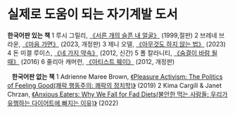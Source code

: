 # 실제로 도움이 되는 자기계발 도서


**한국어판 있는 책**
1 루시 그릴리, [《서른 개의 슬픈 내 얼굴》](https://substack.com/redirect/54f036f7-26f6-45b4-9547-d1c6f36a480f?j=eyJ1IjoieWVjNWwifQ.BuyEaNo4bPEgcgbZRIYdrDQ5FEDVTd65ZzHO1r3cmZk) (1999,절판)
2 브레네 브라운, [《마음 가면》](https://substack.com/redirect/7131972e-c5dd-41a9-ad2d-c8c112299f18?j=eyJ1IjoieWVjNWwifQ.BuyEaNo4bPEgcgbZRIYdrDQ5FEDVTd65ZzHO1r3cmZk) (2023, 개정판)
3 제니 오델, [《아무것도 하지 않는 법》](https://substack.com/redirect/3100062e-1439-46d8-8c35-8cb6aad7eb32?j=eyJ1IjoieWVjNWwifQ.BuyEaNo4bPEgcgbZRIYdrDQ5FEDVTd65ZzHO1r3cmZk) (2023)
4 돈 미겔 루이스, [《네 가지 약속》](https://substack.com/redirect/77a54fd2-2521-4a34-b0df-175863d2e0aa?j=eyJ1IjoieWVjNWwifQ.BuyEaNo4bPEgcgbZRIYdrDQ5FEDVTd65ZzHO1r3cmZk) (2012, 신간)
5 폴 칼라니티, [《숨결이 바람 될 때》](https://substack.com/redirect/cad0f44e-28a7-411b-b1a1-e60ca76e07fd?j=eyJ1IjoieWVjNWwifQ.BuyEaNo4bPEgcgbZRIYdrDQ5FEDVTd65ZzHO1r3cmZk) (2016)
6 줄리아 캐머런, [《아티스트 웨이》](https://substack.com/redirect/2e34ed9c-9d32-4a46-b11c-9f7230508588?j=eyJ1IjoieWVjNWwifQ.BuyEaNo4bPEgcgbZRIYdrDQ5FEDVTd65ZzHO1r3cmZk) (2012, 개정판)

⠀**한국어판 없는 책**
1 Adrienne Maree Brown, [《Pleasure Activism: The Politics of Feeling Good\(쾌락 행동주의: 쾌락의 정치학\)》](https://substack.com/redirect/9aa7abae-0e2f-4323-8ff9-2d373166c843?j=eyJ1IjoieWVjNWwifQ.BuyEaNo4bPEgcgbZRIYdrDQ5FEDVTd65ZzHO1r3cmZk) (2019)
2 Kima Cargill & Janet Chrzan, [《Anxious Eaters: Why We Fall for Fad Diets\(불안한 먹는 사람들: 우리가 유행하는 다이어트에 빠지는 이유\)》](https://substack.com/redirect/47c27f4b-f243-471d-8097-2ddbb385bac0?j=eyJ1IjoieWVjNWwifQ.BuyEaNo4bPEgcgbZRIYdrDQ5FEDVTd65ZzHO1r3cmZk) (2022)

